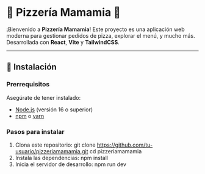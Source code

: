 # 🍕 Pizzería Mamamia 🍕

¡Bienvenido a **Pizzería Mamamia**! Este proyecto es una aplicación web moderna para gestionar pedidos de pizza, explorar el menú, y mucho más. Desarrollada con **React**, **Vite** y **TailwindCSS**.

---

## 🚀 Instalación

### Prerrequisitos
Asegúrate de tener instalado:
- [Node.js](https://nodejs.org/) (versión 16 o superior)
- [npm](https://www.npmjs.com/) o [yarn](https://yarnpkg.com/)

### Pasos para instalar

1. Clona este repositorio:
   git clone https://github.com/tu-usuario/pizzeriamamamia.git
   cd pizzeriamamamia
2. Instala las dependencias:
    npm install
3.  Inicia el servidor de desarrollo:
    npm run dev

